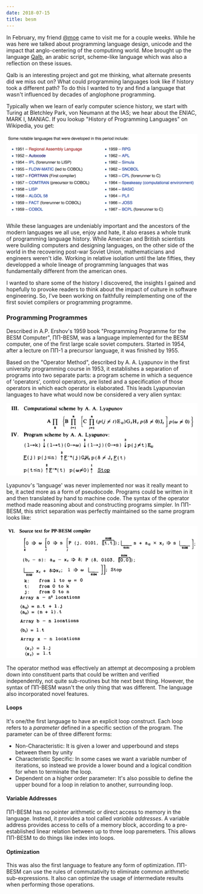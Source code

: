 ```yaml
---
date: 2018-07-15
title: besm
---
```


In February, my friend [\@moe](https://github.com/mac-adam-chaieb) came to visit me for a couple weeks. While he was here we talked about programming language design, unicode and the impact that anglo-centering of the computinng world. Moe brought up the language [Qalb](https://github.com/nasser/---), an arabic script, scheme-like language which was also a reflection on these issues.

Qalb is an interesting project and got me thinking, what alternate presents did we miss out on? What could programming languages look like if history took a different path? To do this I wanted to try and find a language that wasn't influenced by decades of anglophone programming.

Typically when we learn of early computer science history, we start with Turing at Bletchley Park, von Neumann at the IAS; we hear about the ENIAC, MARK I, MANIAC. If you lookup "History of Programming Languages" on Wikipedia, you get:

![first programming languages](/images/first-programming-languages.png)

While these languages are undeniably important and the ancestors of the modern languages we all use, enjoy and hate, it also erases a whole trunk of programming language history. While American and British scientists were building computers and designing languages, on the other side of the world in the recovering post-war Soviet Union, mathematicians and engineers weren't idle. Working in relative isolation until the late fifties, they developped a whole lineage of programming languages that was fundamentally different from the american ones.

I wanted to share some of the history I discovered, the insights I gained and hopefully to provoke readers to think about the impact of culture in software engineering. So, I've been working on faithfully reimplementing one of the first soviet compilers or programming programme.

### Programming Programmes

Described in A.P. Ershov's 1959 book "Programming Programme for the BESM Computer", ПП-BESM, was a language implemented for the BESM computer, one of the first large scale soviet computers. Started in 1954, after a lecture on ПП-1 a precursor language, it was finished by 1955.

Based on the "Operator Method", described by A. A. Lyapunov in the first university programming course in 1953, it establishes a separation of programs into two separate parts: a program scheme in which a sequence of 'operators', control operators, are listed and a specification of those operators in which each operator is elaborated. This leads Lyapunovian languages to have what would now be considered a very alien syntax:

![Lyapunov's Program Scheme Notation](/images/lyapunov-scheme.png)

Lyapunov's 'language' was never implemented nor was it really meant to be, it acted more as a form of pseudocode. Programs could be written in it and then translated by hand to machine code. The syntax of the operator method made reasoning about and constructing programs simpler. In ПП-BESM, this strict separation was perfectly maintained so the same program looks like:

![PP-BESM equivalent](/images/pp-besm.png)

The operator method was effectively an attempt at decomposing a problem down into constituent parts that could be written and verified independently, not quite sub-routines but hte next best thing. However, the syntax of ПП-BESM wasn't the only thing that was different. The language also incorporated novel features.

#### Loops

It's one/the first language to have an explicit loop construct. Each loop refers to a _parameter_ defined in a specific section of the program. The parameter can be of three different forms:

- Non-Characteristic: It is given a lower and upperbound and steps between them by unity
- Characteristic Specific: In some cases we want a variable number of iterations, so instead we provide a lower bound and a logical condition for when to terminate the loop.
- Dependent on a higher order parameter: It's also possible to define the upper bound for a loop in relation to another, surrounding loop.

#### Variable Addresses

ПП-BESM has no pointer arithmetic or direct access to memory in the language. Instead, it provides a tool called _variable addresses_. A variable address provides access to cells of a memory block, according to a pre-established linear relation between up to three loop paremeters. This allows ПП-BESM to do things like index into loops.

#### Optimization

This was also the first language to feature any form of optimization. ПП-BESM can use the rules of commutativity to eliminate common arithmetic sub-expressions. It also can optimize the usage of intermediate results when performing those operations.



